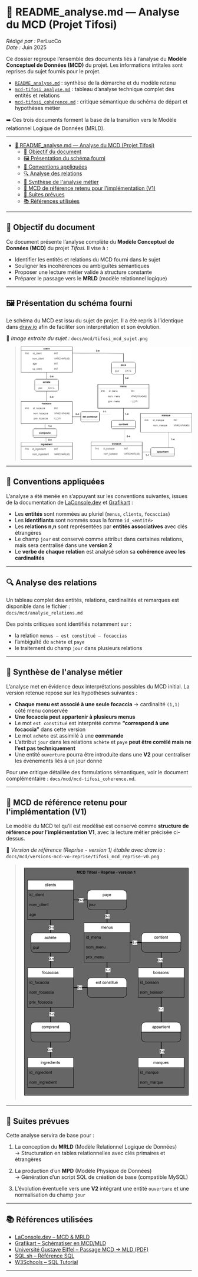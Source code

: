 # 📘 README_analyse.md — Analyse du MCD (Projet Tifosi)

_Rédigé par :_ PerLucCo  
_Date :_ Juin 2025

Ce dossier regroupe l’ensemble des documents liés à l’analyse du **Modèle Conceptuel de Données (MCD)** du projet. Les informations intitales sont reprises du sujet fournis pour le projet.

- [`README_analyse.md`](README_analyse.md) : synthèse de la démarche et du modèle retenu
- [`mcd-tifosi_analyse.md`](mcd-tifosi_analyse.md) : tableau d’analyse technique complet des entités et relations
- [`mcd-tifosi_cohérence.md`](mcd-tifosi_cohérence.md) : critique sémantique du schéma de départ et hypothèses métier

➡️ Ces trois documents forment la base de la transition vers le Modèle relationnel Logique de Données (MRLD).

---

- [📘 README\_analyse.md — Analyse du MCD (Projet Tifosi)](#-readme_analysemd--analyse-du-mcd-projet-tifosi)
  - [🎯 Objectif du document](#-objectif-du-document)
  - [🖼 Présentation du schéma fourni](#-présentation-du-schéma-fourni)
  - [🧭 Conventions appliquées](#-conventions-appliquées)
  - [🔍 Analyse des relations](#-analyse-des-relations)
  - [🧠 Synthèse de l'analyse métier](#-synthèse-de-lanalyse-métier)
  - [🧭 MCD de référence retenu pour l'implémentation (V1)](#-mcd-de-référence-retenu-pour-limplémentation-v1)
  - [🔄 Suites prévues](#-suites-prévues)
  - [📚 Références utilisées](#-références-utilisées)

---

## 🎯 Objectif du document

Ce document présente l’analyse complète du **Modèle Conceptuel de Données (MCD)** du projet _Tifosi_. Il vise à :

- Identifier les entités et relations du MCD fourni dans le sujet
- Souligner les incohérences ou ambiguïtés sémantiques
- Proposer une lecture métier valide à structure constante
- Préparer le passage vers le **MRLD** (modèle relationnel logique)

---

## 🖼 Présentation du schéma fourni

Le schéma du MCD est issu du sujet de projet. Il a été repris à l’identique dans [draw.io](https://draw.io) afin de faciliter son interprétation et son évolution.

📎 _Image extraite du sujet :_ `docs/mcd/tifosi_mcd_sujet.png`

>![alt text](tifos_mcd_sujet.png)

---

## 🧭 Conventions appliquées

L’analyse a été menée en s’appuyant sur les conventions suivantes, issues de la documentation de [LaConsole.dev](https://laconsole.dev) et [Grafikart](https://grafikart.fr) :

- Les **entités** sont nommées au pluriel (`menus`, `clients`, `focaccias`)
- Les **identifiants** sont nommés sous la forme `id_<entité>`
- Les **relations n,n** sont représentées par **entités associatives** avec clés étrangères
- Le champ `jour` est conservé comme attribut dans certaines relations, mais sera centralisé dans une **version 2**
- Le **verbe de chaque relation** est analysé selon sa **cohérence avec les cardinalités**

---

## 🔍 Analyse des relations

Un tableau complet des entités, relations, cardinalités et remarques est disponible dans le fichier :  
`docs/mcd/analyse_relations.md`

Des points critiques sont identifiés notamment sur :

- la relation `menus – est constitué – focaccias`
- l’ambiguïté de `achète` et `paye`
- le traitement du champ `jour` dans plusieurs relations

---

## 🧠 Synthèse de l'analyse métier

L’analyse met en évidence deux interprétations possibles du MCD initial. La version retenue repose sur les hypothèses suivantes :

- **Chaque menu est associé à une seule focaccia** → cardinalité `(1,1)` côté menu conservée
- **Une focaccia peut appartenir à plusieurs menus**
- Le mot `est constitué` est interprété comme **“correspond à une focaccia”** dans cette version
- Le mot `achète` est assimilé à une **commande**
- L’attribut `jour` dans les relations `achète` et `paye` **peut être corrélé mais ne l’est pas techniquement**
- Une entité `ouverture` pourra être introduite dans une **V2** pour centraliser les événements liés à un jour donné

Pour une critique détaillée des formulations sémantiques, voir le document complémentaire : `docs/mcd/mcd-tifosi_coherence.md`.

---

## 🧭 MCD de référence retenu pour l'implémentation (V1)

Le modèle du MCD tel qu’il est modélisé est conservé comme **structure de référence pour l’implémentation V1**, avec la lecture métier précisée ci-dessus.

📎 _Version de référence (Reprise - version 1) établie avec draw.io :_ `docs/mcd/versions-mcd-vo-reprise/tifosi_mcd_reprise-v0.png`
>![alt text](tifosi_mcd_reprise-v0.png)

---

## 🔄 Suites prévues

Cette analyse servira de base pour :

1. La conception du **MRLD** (Modèle Relationnel Logique de Données)  
   → Structuration en tables relationnelles avec clés primaires et étrangères

2. La production d’un **MPD** (Modèle Physique de Données)  
   → Génération d’un script SQL de création de base (compatible MySQL)

3. L’évolution éventuelle vers une **V2** intégrant une entité `ouverture` et une normalisation du champ `jour`

---

## 📚 Références utilisées

- [LaConsole.dev – MCD & MRLD](https://laconsole.dev/formations/bases-de-donnees-relationnelles/mcd)
- [Grafikart – Schématiser en MCD/MLD](https://grafikart.fr/tutoriels/sql-mcd-mld-1989)
- [Université Gustave Eiffel – Passage MCD → MLD (PDF)](https://www-igm.univ-mlv.fr/~chochois/RessourcesCommunes/BDD/Modelisation/coursMLD.pdf)
- [SQL.sh – Référence SQL](https://sql.sh/)
- [W3Schools – SQL Tutorial](https://www.w3schools.com/sql/)

---
